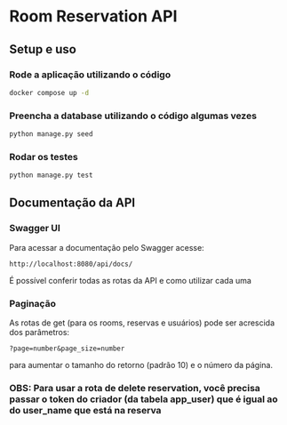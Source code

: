 # Room Reservation API

## Setup e uso

### Rode a aplicação utilizando o código
```sh
docker compose up -d
```

### Preencha a database utilizando o código algumas vezes
```sh
python manage.py seed
```

### Rodar os testes
```sh
python manage.py test
```

## Documentação da API 

### Swagger UI
Para acessar a documentação pelo Swagger acesse:
```
http://localhost:8080/api/docs/
```
É possível conferir todas as rotas da API e como utilizar cada uma

### Paginação

As rotas de get (para os rooms, reservas e usuários) pode ser acrescida dos parâmetros:

```url
?page=number&page_size=number
```
para aumentar o tamanho do retorno (padrão 10) e o número da página.

### OBS: Para usar a rota de delete reservation, você precisa passar o token do criador (da tabela app_user) que é igual ao do user_name que está na reserva